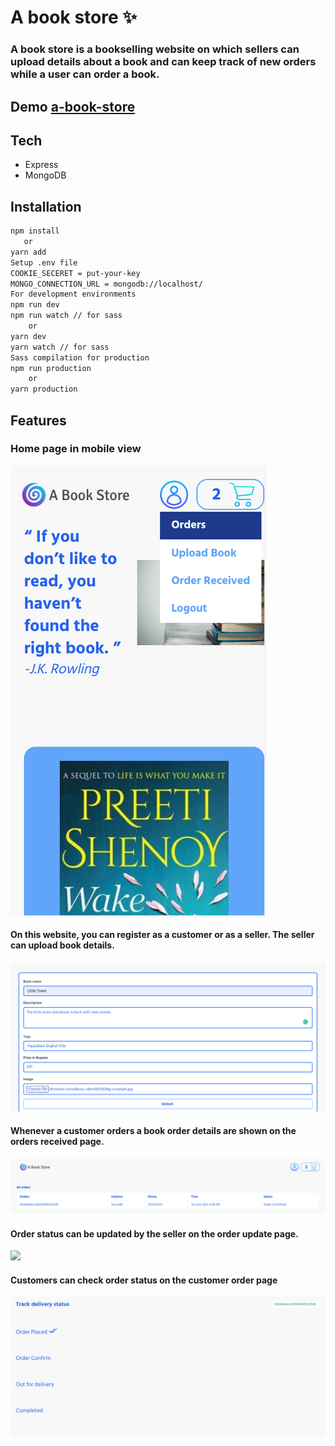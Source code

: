 # A book store ✨

### A book store is a bookselling website on which sellers can upload details about a book and can keep track of new orders while a user can order a book.

## Demo [a-book-store](http://13.233.144.251)

## Tech 
- Express
- MongoDB

 
## Installation
```sh
npm install
   or
yarn add
Setup .env file
COOKIE_SECERET = put-your-key
MONGO_CONNECTION_URL = mongodb://localhost/
For development environments
npm run dev
npm run watch // for sass
    or
yarn dev
yarn watch // for sass
Sass compilation for production
npm run production
    or
yarn production
```

## Features
### Home page in mobile view
![](images/home_page.png)
 
#### On this website, you can register as a customer or as a seller. The seller can upload book details.
![](images/book_upload.png)
#### Whenever a customer orders a book order details are shown on the orders received page.
![](images/all_order.png)
#### Order status can be updated by the seller on the order update page.
![](images/order_detail.png)
#### Customers can check order status on the customer order page
![](images/status.png)

